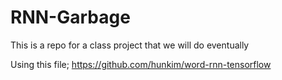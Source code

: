 # RNN-Garbage
This is a repo for a class project that we will do eventually 

Using this file; 
https://github.com/hunkim/word-rnn-tensorflow
